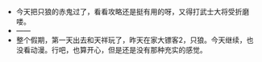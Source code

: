 - 今天把只狼的赤鬼过了，看看攻略还是挺有用的呀，又得打武士大将受折磨喽。
- ——
- 整个假期，第一天出去和天祥玩了，昨天在家大镖客2，只狼。今天继续，也没看动漫。行吧，也算开心，但是还是没有那种充实的感觉。